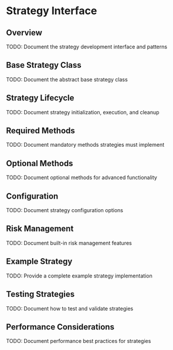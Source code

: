 # Strategy Interface

## Overview

TODO: Document the strategy development interface and patterns

## Base Strategy Class

TODO: Document the abstract base strategy class

## Strategy Lifecycle

TODO: Document strategy initialization, execution, and cleanup

## Required Methods

TODO: Document mandatory methods strategies must implement

## Optional Methods

TODO: Document optional methods for advanced functionality

## Configuration

TODO: Document strategy configuration options

## Risk Management

TODO: Document built-in risk management features

## Example Strategy

TODO: Provide a complete example strategy implementation

## Testing Strategies

TODO: Document how to test and validate strategies

## Performance Considerations

TODO: Document performance best practices for strategies
